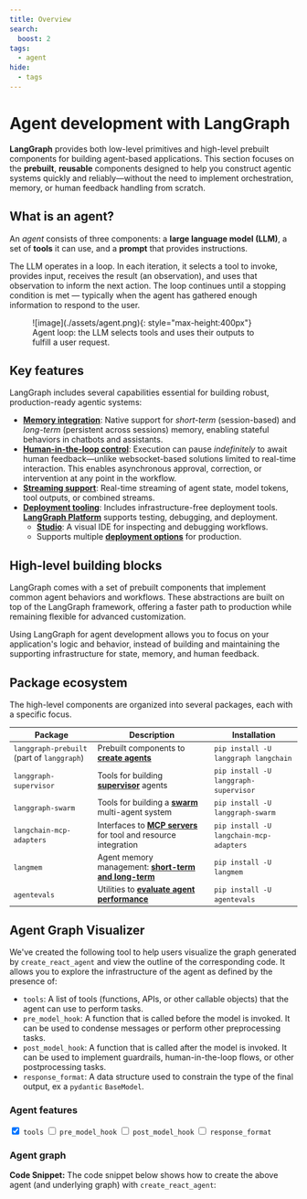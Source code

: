 ```yaml
---
title: Overview
search:
  boost: 2
tags:
  - agent
hide:
  - tags
---
```


# Agent development with LangGraph

**LangGraph** provides both low-level primitives and high-level prebuilt components for building agent-based applications. This section focuses on the **prebuilt**, **reusable** components designed to help you construct agentic systems quickly and reliably—without the need to implement orchestration, memory, or human feedback handling from scratch.

## What is an agent?

An *agent* consists of three components: a **large language model (LLM)**, a set of **tools** it can use, and a **prompt** that provides instructions.

The LLM operates in a loop. In each iteration, it selects a tool to invoke, provides input, receives the result (an observation), and uses that observation to inform the next action. The loop continues until a stopping condition is met — typically when the agent has gathered enough information to respond to the user.

<figure markdown="1">
![image](./assets/agent.png){: style="max-height:400px"}
<figcaption>Agent loop: the LLM selects tools and uses their outputs to fulfill a user request.</figcaption>
</figure>

## Key features

LangGraph includes several capabilities essential for building robust, production-ready agentic systems:

- [**Memory integration**](./memory.md): Native support for *short-term* (session-based) and *long-term* (persistent across sessions) memory, enabling stateful behaviors in chatbots and assistants.
- [**Human-in-the-loop control**](./human-in-the-loop.md): Execution can pause *indefinitely* to await human feedback—unlike websocket-based solutions limited to real-time interaction. This enables asynchronous approval, correction, or intervention at any point in the workflow.
- [**Streaming support**](./streaming.md): Real-time streaming of agent state, model tokens, tool outputs, or combined streams.
- [**Deployment tooling**](./deployment.md): Includes infrastructure-free deployment tools. [**LangGraph Platform**](https://langchain-ai.github.io/langgraph/concepts/langgraph_platform/) supports testing, debugging, and deployment.
    - **[Studio](https://langchain-ai.github.io/langgraph/concepts/langgraph_studio/)**: A visual IDE for inspecting and debugging workflows.
    - Supports multiple [**deployment options**](https://langchain-ai.github.io/langgraph/tutorials/deployment/) for production.

## High-level building blocks

LangGraph comes with a set of prebuilt components that implement common agent behaviors and workflows. These abstractions are built on top of the LangGraph framework, offering a faster path to production while remaining flexible for advanced customization.

Using LangGraph for agent development allows you to focus on your application's logic and behavior, instead of building and maintaining the supporting infrastructure for state, memory, and human feedback.

## Package ecosystem

The high-level components are organized into several packages, each with a specific focus.

| Package                                    | Description                                                                 | Installation                            |
|--------------------------------------------|-----------------------------------------------------------------------------|-----------------------------------------|
| `langgraph-prebuilt` (part of `langgraph`) | Prebuilt components to [**create agents**](./agents.md)                     | `pip install -U langgraph langchain`    |
| `langgraph-supervisor`                     | Tools for building [**supervisor**](./multi-agent.md#supervisor) agents     | `pip install -U langgraph-supervisor`   |
| `langgraph-swarm`                          | Tools for building a [**swarm**](./multi-agent.md#swarm) multi-agent system | `pip install -U langgraph-swarm`        |
| `langchain-mcp-adapters`                   | Interfaces to [**MCP servers**](./mcp.md) for tool and resource integration | `pip install -U langchain-mcp-adapters` |
| `langmem`                                  | Agent memory management: [**short-term and long-term**](./memory.md)        | `pip install -U langmem`                |
| `agentevals`                               | Utilities to [**evaluate agent performance**](./evals.md)                   | `pip install -U agentevals`             |

## Agent Graph Visualizer

We've created the following tool to help users visualize the graph generated by `create_react_agent` and view the outline of the corresponding code.
It allows you to explore the infrastructure of the agent as defined by the presence of:

* `tools`: A list of tools (functions, APIs, or other callable objects) that the agent can use to perform tasks.
* `pre_model_hook`: A function that is called before the model is invoked. It can be used to condense messages or perform other preprocessing tasks.
* `post_model_hook`: A function that is called after the model is invoked. It can be used to implement guardrails, human-in-the-loop flows, or other postprocessing tasks.
* `response_format`: A data structure used to constrain the type of the final output, ex a `pydantic` `BaseModel`.

<div class="agent-layout">
  <div class="agent-graph-features-container">
    <div class="agent-graph-features">
      <h3 class="agent-section-title">Agent features</h3>
      <label><input type="checkbox" id="tools" checked> <code>tools</code></label>
      <label><input type="checkbox" id="pre_model_hook"> <code>pre_model_hook</code></label>
      <label><input type="checkbox" id="post_model_hook"> <code>post_model_hook</code></label>
      <label><input type="checkbox" id="response_format"> <code>response_format</code></label>
    </div>
  </div>

  <div class="agent-graph-container">
    <h3 class="agent-section-title">Agent graph</h3>
    <div class="mermaid" id="agent-graph"></div>
  </div>
</div>


**Code Snippet:** The code snippet below shows how to create the above agent (and underlying graph) with `create_react_agent`:

<div class="language-python">
  <pre><code id="agent-code" class="language-python"></code></pre>
</div>

<script src="https://unpkg.com/mermaid@11.6.0/dist/mermaid.min.js"></script>

<script>
var graphData = graphData || null;

function getKey() {
    return [
        document.getElementById("response_format").checked ? "1" : "0",
        document.getElementById("post_model_hook").checked ? "1" : "0",
        document.getElementById("pre_model_hook").checked ? "1" : "0",
        document.getElementById("tools").checked ? "1" : "0"
    ].join("");
}

function generateCodeSnippet({ tools, pre, post, response }) {
    const lines = [];
    lines.push("from langgraph.prebuilt import create_react_agent");
    lines.push("from langchain_openai import ChatOpenAI");
    if (response) lines.push("from pydantic import BaseModel");
    lines.push("");
    lines.push('model = ChatOpenAI("o4-mini")\n');
    if (tools) {
        lines.push("def tool() -> None:");
        lines.push('    """Testing tool."""');
        lines.push("    ...\n");
    }
    if (pre) {
        lines.push("def pre_model_hook() -> None:");
        lines.push('    """Pre-model hook."""');
        lines.push("    ...\n");
    }
    if (post) {
        lines.push("def post_model_hook() -> None:");
        lines.push('    """Post-model hook."""');
        lines.push("    ...\n");
    }
    if (response) {
        lines.push("class ResponseFormat(BaseModel):");
        lines.push('    """Response format for the agent."""');
        lines.push("    result: str\n");
    }
    lines.push("agent = create_react_agent(");
    lines.push("    model,");
    if (tools) lines.push("    tools=[tool],");
    if (pre) lines.push("    pre_model_hook=pre_model_hook,");
    if (post) lines.push("    post_model_hook=post_model_hook,");
    if (response) lines.push("    response_format=ResponseFormat,");
    lines.push(")");
    lines.push("");
    lines.push("agent.get_graph().draw_mermaid_png()");
    return lines.join("\n");
}

async function render() {
    const key = getKey();
    const default_graph = "graph TD;\n  A --> B;";
    const graph = graphData === null ? default_graph : (graphData[key] || default_graph);
    const codeContainer = document.getElementById("agent-code");
    const graphContainer = document.getElementById("agent-graph");

    const flags = {
        tools: document.getElementById("tools").checked,
        pre: document.getElementById("pre_model_hook").checked,
        post: document.getElementById("post_model_hook").checked,
        response: document.getElementById("response_format").checked
    };

    codeContainer.textContent = generateCodeSnippet(flags);
    graphContainer.innerHTML = graph;
    graphContainer.removeAttribute("data-processed");
    await mermaid.run({ nodes: [graphContainer] });
}

async function loadGraphData() {
  if (graphData !== null) {
      return;
  }
  // Load the graph data from the JSON file
  try {
      const response = await fetch("../assets/react-agent-graphs.json");
      graphData = await response.json();
  } catch (err) {
      console.error("Failed to load graphData.json:", err);
  }

}

async function initializeWidget() {
    mermaid.initialize({ startOnLoad: false });
    await loadGraphData();
    await render();
    document.querySelectorAll(".agent-graph-features input").forEach((input) => {
        input.addEventListener("change", async () => await render());
    });
}

// Handle initial load and subsequent navigation
// See admonition for more details: https://squidfunk.github.io/mkdocs-material/customization/#additional-javascript
window.addEventListener("DOMContentLoaded", initializeWidget);
document$.subscribe(initializeWidget);
</script>
